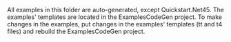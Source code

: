 All examples in this folder are auto-generated, except Quickstart.Net45. The examples' templates are located in
the ExamplesCodeGen project. To make changes in the examples, put changes in the examples' templates (tt and t4 files) and rebuild the ExamplesCodeGen project. 